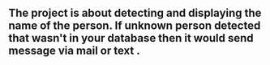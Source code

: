 ## The project is about detecting and displaying the name of the person. If unknown person detected that wasn't in your database then it would send message via mail or text .
